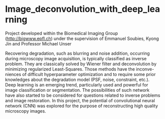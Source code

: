 # Image_deconvolution_with_deep_learning
Project developed within the Biomedical Imaging Group (http://bigwww.epfl.ch)
under the supervision of Emmanuel Soubies, Kyong Jin and Professor Michael Unser

Recovering degradation, such as blurring and noise addition, occurring during microscopy image acquisition, is typically classified as inverse problem. They are classically solved by Wiener filter and deconvolution by minimizing regularized Least-Squares. Those methods have the inconve- niences of difficult hyperparameter optimization and to require some prior knowledges about the degradation model (PSF, noise, constraint, etc.). Deep learning is an emerging trend, particularly used and powerful for image classification or segmentation. The possibilities of such network have also started to be considered for questions related to inverse problems and image restoration. In this project, the potential of convolutional neural network (CNN) was explored for the purpose of reconstructing high quality microscopy images.
